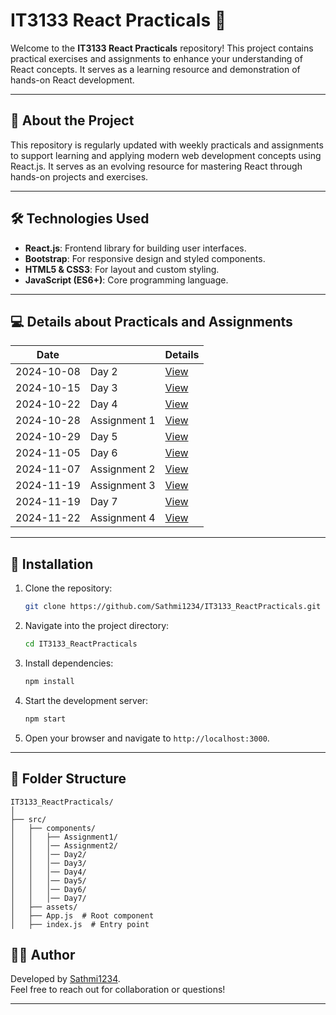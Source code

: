 # IT3133 React Practicals 🚀

Welcome to the **IT3133 React Practicals** repository! This project contains practical exercises and assignments to enhance your understanding of React concepts. It serves as a learning resource and demonstration of hands-on React development.

---

## 📖 About the Project

This repository is regularly updated with weekly practicals and assignments to support learning and applying modern web development concepts using React.js. It serves as an evolving resource for mastering React through hands-on projects and exercises.

---

## 🛠️ Technologies Used

- **React.js**: Frontend library for building user interfaces.
- **Bootstrap**: For responsive design and styled components.
- **HTML5 & CSS3**: For layout and custom styling.
- **JavaScript (ES6+)**: Core programming language.

---

## 💻 Details about Practicals and Assignments

| Date       |      |Details                                             |
|------------|------|---------------------------------------------------|
| 2024-10-08 | Day 2 | [View](./src/componenets/Day2_08_10/README.md)                      |
| 2024-10-15 | Day 3 | [View](./src/componenets/Day3_15_10/README.md)                      |
| 2024-10-22 | Day 4 | [View](./src/componenets/Day4_22_10/README.md)                      |
| 2024-10-28 | Assignment 1 | [View](./src/componenets/Assignment1/README.md)               |
| 2024-10-29 | Day 5 | [View](./src/componenets/Day5_29_10/README.md)                      |
| 2024-11-05 | Day 6 | [View](./src/componenets/Day6_05_11/README.md)                      |
| 2024-11-07 | Assignment 2 | [View](./src/componenets/Assignment2/README.md)               |
| 2024-11-19 | Assignment 3 | [View](https://github.com/Sathmi1234/2020ICT117_IT3133_Assignment3_StudentInformationPortal.git)               |
| 2024-11-19 | Day 7 | [View](./src/componenets/Day7_19_11)                      |
| 2024-11-22 | Assignment 4 | [View](https://github.com/Sathmi1234/IT3133_Assignment4_AnimalMatchingGame.git)                      |

---

## 🚀 Installation

1. Clone the repository:
   ```bash
   git clone https://github.com/Sathmi1234/IT3133_ReactPracticals.git
   ```
2. Navigate into the project directory:
   ```bash
   cd IT3133_ReactPracticals
   ```
3. Install dependencies:
   ```bash
   npm install
   ```
4. Start the development server:
   ```bash
   npm start
   ```
5. Open your browser and navigate to `http://localhost:3000`.

---

## 📂 Folder Structure

```plaintext
IT3133_ReactPracticals/
│
├── src/
│   ├── components/
│   │   ├── Assignment1/
│   │   │── Assignment2/
│   │   │── Day2/
│   │   │── Day3/ 
│   │   │── Day4/ 
│   │   │── Day5/
│   │   │── Day6/
│   │   │── Day7/ 
│   ├── assets/
│   ├── App.js  # Root component
│   ├── index.js  # Entry point

```


## 👩‍💻 Author

Developed by [Sathmi1234](https://github.com/Sathmi1234).  
Feel free to reach out for collaboration or questions!

---